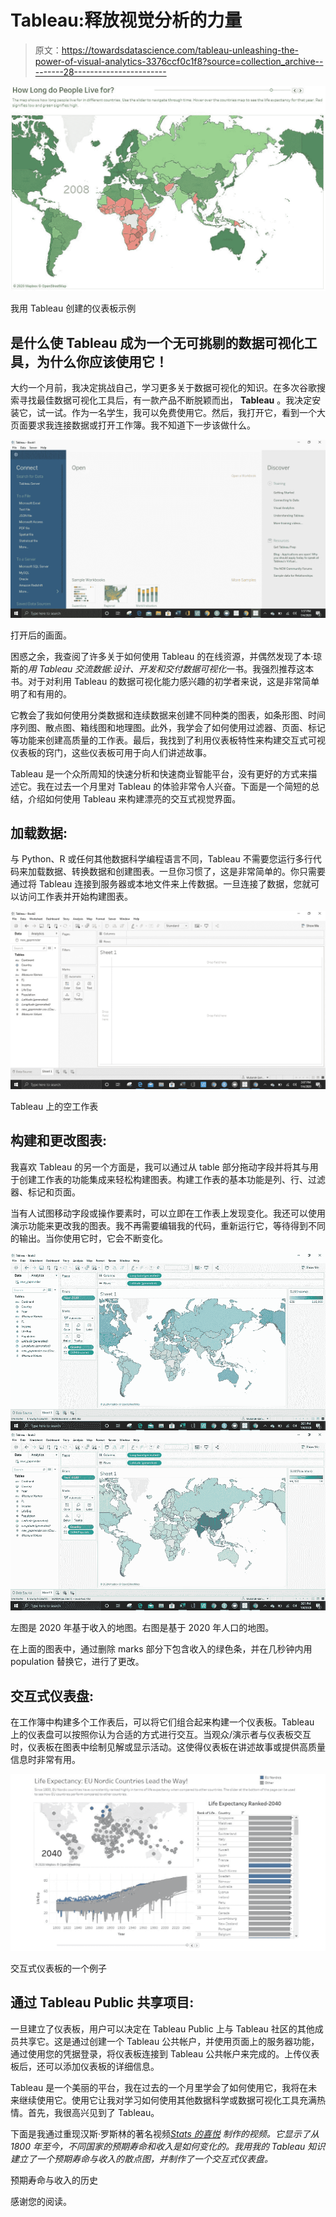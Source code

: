 # Tableau:释放视觉分析的力量

> 原文：<https://towardsdatascience.com/tableau-unleashing-the-power-of-visual-analytics-3376ccf0c1f8?source=collection_archive---------28----------------------->

![](img/65fefec97c3a01cd9b50df8eb52cfbd4.png)

我用 Tableau 创建的仪表板示例

## 是什么使 Tableau 成为一个无可挑剔的数据可视化工具，为什么你应该使用它！

大约一个月前，我决定挑战自己，学习更多关于数据可视化的知识。在多次谷歌搜索寻找最佳数据可视化工具后，有一款产品不断脱颖而出， **Tableau** 。我决定安装它，试一试。作为一名学生，我可以免费使用它。然后，我打开它，看到一个大页面要求我连接数据或打开工作簿。我不知道下一步该做什么。

![](img/257286e96cb038fde01364f13d57dd5e.png)

打开后的画面。

困惑之余，我查阅了许多关于如何使用 Tableau 的在线资源，并偶然发现了本·琼斯的*用 Tableau 交流数据:设计、开发和交付数据可视化*一书。我强烈推荐这本书。对于对利用 Tableau 的数据可视化能力感兴趣的初学者来说，这是非常简单明了和有用的。

它教会了我如何使用分类数据和连续数据来创建不同种类的图表，如条形图、时间序列图、散点图、箱线图和地理图。此外，我学会了如何使用过滤器、页面、标记等功能来创建高质量的工作表。最后，我找到了利用仪表板特性来构建交互式可视仪表板的窍门，这些仪表板可用于向人们讲述故事。

Tableau 是一个众所周知的快速分析和快速商业智能平台，没有更好的方式来描述它。我在过去一个月里对 Tableau 的体验非常令人兴奋。下面是一个简短的总结，介绍如何使用 Tableau 来构建漂亮的交互式视觉界面。

## 加载数据:

与 Python、R 或任何其他数据科学编程语言不同，Tableau 不需要您运行多行代码来加载数据、转换数据和创建图表。一旦你习惯了，这是非常简单的。你只需要通过将 Tableau 连接到服务器或本地文件来上传数据。一旦连接了数据，您就可以访问工作表并开始构建图表。

![](img/1b7275fe51dff8e84c33d2ed165d8c3b.png)

Tableau 上的空工作表

## 构建和更改图表:

我喜欢 Tableau 的另一个方面是，我可以通过从 table 部分拖动字段并将其与用于创建工作表的功能集成来轻松构建图表。构建工作表的基本功能是列、行、过滤器、标记和页面。

当有人试图移动字段或操作要素时，可以立即在工作表上发现变化。我还可以使用演示功能来更改我的图表。我不再需要编辑我的代码，重新运行它，等待得到不同的输出。当你使用它时，它会不断变化。

![](img/ca3daabdab34dd75b34761e02970d502.png)![](img/e18bd849bc29cd7f57965984c90b1176.png)

左图是 2020 年基于收入的地图。右图是基于 2020 年人口的地图。

在上面的图表中，通过删除 marks 部分下包含收入的绿色条，并在几秒钟内用 population 替换它，进行了更改。

## 交互式仪表盘:

在工作簿中构建多个工作表后，可以将它们组合起来构建一个仪表板。Tableau 上的仪表盘可以按照你认为合适的方式进行交互。当观众/演示者与仪表板交互时，仪表板在图表中绘制见解或显示活动。这使得仪表板在讲述故事或提供高质量信息时非常有用。

![](img/52d1fff4da11e70d470b760100930505.png)

交互式仪表板的一个例子

## 通过 Tableau Public 共享项目:

一旦建立了仪表板，用户可以决定在 Tableau Public 上与 Tableau 社区的其他成员共享它。这是通过创建一个 Tableau 公共帐户，并使用页面上的服务器功能，通过使用您的凭据登录，将仪表板连接到 Tableau 公共帐户来完成的。上传仪表板后，还可以添加仪表板的详细信息。

Tableau 是一个美丽的平台，我在过去的一个月里学会了如何使用它，我将在未来继续使用它。使用它让我对学习如何使用其他数据科学或数据可视化工具充满热情。首先，我很高兴见到了 Tableau。

下面是我通过重现汉斯·罗斯林的著名视频[*Stats 的喜悦*](https://www.youtube.com/watch?v=jbkSRLYSojo) *制作的视频。它显示了从 1800 年至今，不同国家的预期寿命和收入是如何变化的。我用我的 Tableau 知识建立了一个预期寿命与收入的散点图，并制作了一个交互式仪表盘。*

预期寿命与收入的历史

感谢您的阅读。